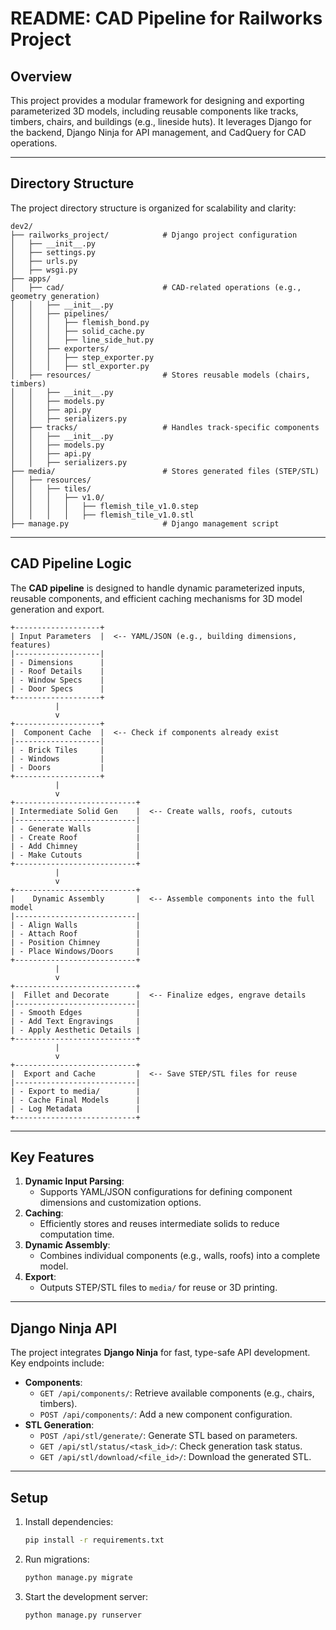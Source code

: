 # **README: CAD Pipeline for Railworks Project**

## **Overview**
This project provides a modular framework for designing and exporting parameterized 3D models, including reusable components like tracks, timbers, chairs, and buildings (e.g., lineside huts). It leverages Django for the backend, Django Ninja for API management, and CadQuery for CAD operations.

---

## **Directory Structure**
The project directory structure is organized for scalability and clarity:

```plaintext
dev2/
├── railworks_project/            # Django project configuration
│   ├── __init__.py
│   ├── settings.py
│   ├── urls.py
│   ├── wsgi.py
├── apps/
│   ├── cad/                      # CAD-related operations (e.g., geometry generation)
│   │   ├── __init__.py
│   │   ├── pipelines/
│   │   │   ├── flemish_bond.py
│   │   │   ├── solid_cache.py
│   │   │   ├── line_side_hut.py
│   │   ├── exporters/
│   │   │   ├── step_exporter.py
│   │   │   ├── stl_exporter.py
│   ├── resources/                # Stores reusable models (chairs, timbers)
│   │   ├── __init__.py
│   │   ├── models.py
│   │   ├── api.py
│   │   ├── serializers.py
│   ├── tracks/                   # Handles track-specific components
│   │   ├── __init__.py
│   │   ├── models.py
│   │   ├── api.py
│   │   ├── serializers.py
├── media/                        # Stores generated files (STEP/STL)
│   ├── resources/
│   │   ├── tiles/
│   │   │   ├── v1.0/
│   │   │   │   ├── flemish_tile_v1.0.step
│   │   │   │   ├── flemish_tile_v1.0.stl
├── manage.py                     # Django management script
```

---

## **CAD Pipeline Logic**

The **CAD pipeline** is designed to handle dynamic parameterized inputs, reusable components, and efficient caching mechanisms for 3D model generation and export.

```plaintext
+-------------------+
| Input Parameters  |  <-- YAML/JSON (e.g., building dimensions, features)
|-------------------|
| - Dimensions      |
| - Roof Details    |
| - Window Specs    |
| - Door Specs      |
+-------------------+
          |
          v
+-------------------+
|  Component Cache  |  <-- Check if components already exist
|-------------------|
| - Brick Tiles     |
| - Windows         |
| - Doors           |
+-------------------+
          |
          v
+---------------------------+
| Intermediate Solid Gen    |  <-- Create walls, roofs, cutouts
|---------------------------|
| - Generate Walls          |
| - Create Roof             |
| - Add Chimney             |
| - Make Cutouts            |
+---------------------------+
          |
          v
+---------------------------+
|    Dynamic Assembly       |  <-- Assemble components into the full model
|---------------------------|
| - Align Walls             |
| - Attach Roof             |
| - Position Chimney        |
| - Place Windows/Doors     |
+---------------------------+
          |
          v
+---------------------------+
|  Fillet and Decorate      |  <-- Finalize edges, engrave details
|---------------------------|
| - Smooth Edges            |
| - Add Text Engravings     |
| - Apply Aesthetic Details |
+---------------------------+
          |
          v
+---------------------------+
|  Export and Cache         |  <-- Save STEP/STL files for reuse
|---------------------------|
| - Export to media/        |
| - Cache Final Models      |
| - Log Metadata            |
+---------------------------+
```

---

## **Key Features**

1. **Dynamic Input Parsing**:
   - Supports YAML/JSON configurations for defining component dimensions and customization options.
2. **Caching**:
   - Efficiently stores and reuses intermediate solids to reduce computation time.
3. **Dynamic Assembly**:
   - Combines individual components (e.g., walls, roofs) into a complete model.
4. **Export**:
   - Outputs STEP/STL files to `media/` for reuse or 3D printing.

---

## **Django Ninja API**

The project integrates **Django Ninja** for fast, type-safe API development. Key endpoints include:

- **Components**:
  - `GET /api/components/`: Retrieve available components (e.g., chairs, timbers).
  - `POST /api/components/`: Add a new component configuration.
- **STL Generation**:
  - `POST /api/stl/generate/`: Generate STL based on parameters.
  - `GET /api/stl/status/<task_id>/`: Check generation task status.
  - `GET /api/stl/download/<file_id>/`: Download the generated STL.

---

## **Setup**

1. Install dependencies:
   ```bash
   pip install -r requirements.txt
   ```
2. Run migrations:
   ```bash
   python manage.py migrate
   ```
3. Start the development server:
   ```bash
   python manage.py runserver
   ```

